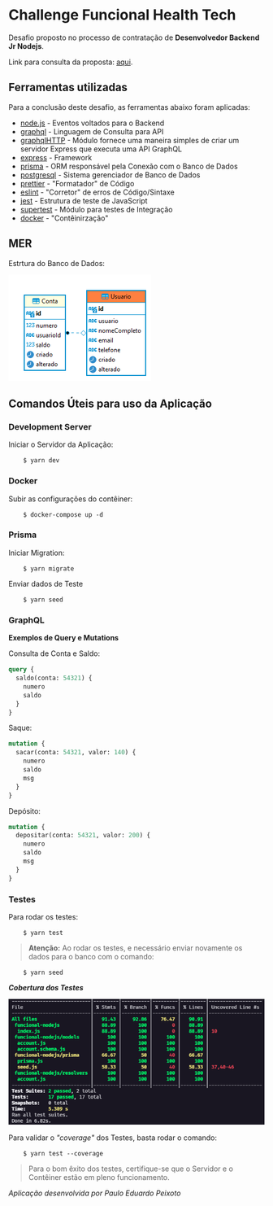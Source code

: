 # Challenge Funcional Health Tech

Desafio proposto no processo de contratação de **Desenvolvedor Backend Jr Nodejs**.

Link para consulta da proposta: [aqui].

## Ferramentas utilizadas

Para a conclusão deste desafio, as ferramentas abaixo foram aplicadas:

- [node.js] - Eventos voltados para o Backend
- [graphql] - Linguagem de Consulta para API
- [graphqlHTTP] - Módulo fornece uma maneira simples de criar um servidor Express que executa uma API GraphQL
- [express] - Framework
- [prisma] - ORM responsável pela Conexão com o Banco de Dados
- [postgresql] - Sistema gerenciador de Banco de Dados
- [prettier] - "Formatador" de Código
- [eslint] - "Corretor" de erros de Código/Sintaxe
- [jest] - Estrutura de teste de JavaScript
- [supertest] - Módulo para testes de Integração
- [docker] - "Contêinirzação"

## MER

Estrtura do Banco de Dados:

![img](https://github.com/padupe/funcional-nodejs/blob/master/readmeimg/MER.png)

## Comandos Úteis para uso da Aplicação

### Development Server

Iniciar o Servidor da Aplicação:

```
    $ yarn dev
```

### Docker

Subir as configurações do contêiner:

```
    $ docker-compose up -d
```

### Prisma

Iniciar Migration:

```
    $ yarn migrate
```

Enviar dados de Teste

```
    $ yarn seed
```

### GraphQL

**Exemplos de Query e Mutations**

Consulta de Conta e Saldo:

```graphql
query {
  saldo(conta: 54321) {
    numero
    saldo
  }
}
```

Saque:

```graphql
mutation {
  sacar(conta: 54321, valor: 140) {
    numero
    saldo
    msg
  }
}
```

Depósito:

```graphql
mutation {
  depositar(conta: 54321, valor: 200) {
    numero
    saldo
    msg
  }
}
```

### Testes

Para rodar os testes:

```
    $ yarn test
```

> **Atenção:** Ao rodar os testes, e necessário enviar novamente os dados para o banco com o comando:

```
    $ yarn seed
```

**_Cobertura dos Testes_**

![img](https://github.com/padupe/funcional-nodejs/blob/master/readmeimg/coverage.png)

Para validar o _"coverage"_ dos Testes, basta rodar o comando:

```
    $ yarn test --coverage
```

> Para o bom êxito dos testes, certifique-se que o Servidor e o Contêiner estão em pleno funcionamento.

_Aplicação desenvolvida por Paulo Eduardo Peixoto_

[//]: #
[aqui]: https://github.com/funcional-health/challenge/blob/master/node.md
[node.js]: http://nodejs.org
[graphql]: https://graphql.org/
[express]: https://expressjs.com/
[graphqlhttp]: https://github.com/graphql/express-graphql
[prisma]: https://www.prisma.io/
[postgresql]: https://www.postgresql.org/
[prettier]: https://prettier.io/
[eslint]: https://eslint.org/
[jest]: https://jestjs.io/
[supertest]: https://www.npmjs.com/package/supertest
[docker]: https://www.docker.com/
